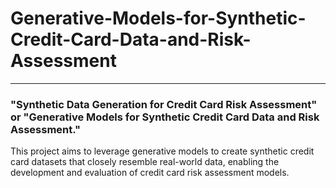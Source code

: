 # Generative-Models-for-Synthetic-Credit-Card-Data-and-Risk-Assessment
---
### "Synthetic Data Generation for Credit Card Risk Assessment" or "Generative Models for Synthetic Credit Card Data and Risk Assessment." 

This project aims to leverage generative models to create synthetic credit card datasets that closely resemble real-world data, 
enabling the development and evaluation of credit card risk assessment models.
